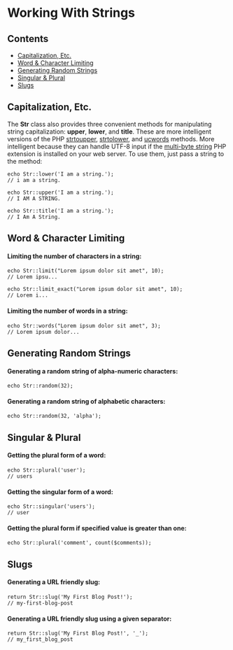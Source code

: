 # Working With Strings

## Contents

- [Capitalization, Etc.](#capitalization)
- [Word & Character Limiting](#limits)
- [Generating Random Strings](#random)
- [Singular & Plural](#singular-and-plural)
- [Slugs](#slugs)

<a name="capitalization"></a>
## Capitalization, Etc.

The **Str** class also provides three convenient methods for manipulating string capitalization: **upper**, **lower**, and **title**. These are more intelligent versions of the PHP [strtoupper](http://php.net/manual/en/function.strtoupper.php), [strtolower](http://php.net/manual/en/function.strtolower.php), and [ucwords](http://php.net/manual/en/function.ucwords.php) methods. More intelligent because they can handle UTF-8 input if the [multi-byte string](http://php.net/manual/en/book.mbstring.php) PHP extension is installed on your web server. To use them, just pass a string to the method:

	echo Str::lower('I am a string.');
	// i am a string.

	echo Str::upper('I am a string.');
	// I AM A STRING.

	echo Str::title('I am a string.');
	// I Am A String.

<a name="limits"></a>
## Word & Character Limiting

#### Limiting the number of characters in a string:

	echo Str::limit("Lorem ipsum dolor sit amet", 10);
	// Lorem ipsu...

	echo Str::limit_exact("Lorem ipsum dolor sit amet", 10);
	// Lorem i...

#### Limiting the number of words in a string:

	echo Str::words("Lorem ipsum dolor sit amet", 3);
	// Lorem ipsum dolor...

<a name="random"></a>
## Generating Random Strings

#### Generating a random string of alpha-numeric characters:

	echo Str::random(32);

#### Generating a random string of alphabetic characters:

	echo Str::random(32, 'alpha');

<a name="singular-and-plural"></a>
## Singular & Plural

#### Getting the plural form of a word:

	echo Str::plural('user');
	// users

#### Getting the singular form of a word:

	echo Str::singular('users');
	// user

#### Getting the plural form if specified value is greater than one:

	echo Str::plural('comment', count($comments));

<a name="slugs"></a>
## Slugs

#### Generating a URL friendly slug:

	return Str::slug('My First Blog Post!');
	// my-first-blog-post

#### Generating a URL friendly slug using a given separator:

	return Str::slug('My First Blog Post!', '_');
	// my_first_blog_post

